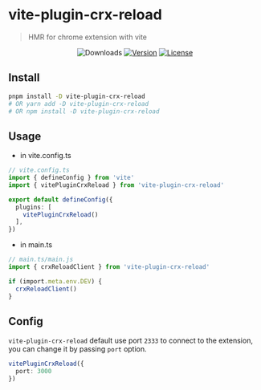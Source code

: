 # vite-plugin-crx-reload

> HMR for chrome extension with vite

<p align="center">
  <img src="https://img.shields.io/npm/dm/vite-plugin-crx-reload.svg" alt="Downloads"></a>
  <a href="https://www.npmjs.com/package/vite-plugin-crx-reload"><img src="https://img.shields.io/npm/v/vite-plugin-crx-reload.svg" alt="Version"></a>
  <a href="https://github.com/vuejs/vite-plugin-crx-reload/blob/master/LICENSE"><img src="https://img.shields.io/npm/l/vite-plugin-crx-reload.svg" alt="License"></a>
</p>

## Install
```sh
pnpm install -D vite-plugin-crx-reload
# OR yarn add -D vite-plugin-crx-reload
# OR npm install -D vite-plugin-crx-reload
```

## Usage

- in vite.config.ts

```ts
// vite.config.ts
import { defineConfig } from 'vite'
import { vitePluginCrxReload } from 'vite-plugin-crx-reload'

export default defineConfig({
  plugins: [
    vitePluginCrxReload()
  ],
})
```

- in main.ts

```ts
// main.ts/main.js
import { crxReloadClient } from 'vite-plugin-crx-reload'

if (import.meta.env.DEV) {
  crxReloadClient()
}
```

## Config

`vite-plugin-crx-reload` default use port `2333` to connect to the extension, you can change it by passing `port` option.

```ts
vitePluginCrxReload({
  port: 3000
})
```
